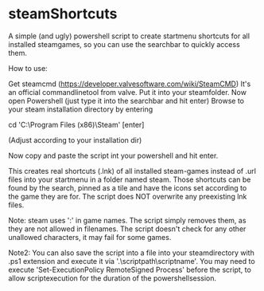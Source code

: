 # steamShortcuts

A simple (and ugly) powershell script to create startmenu shortcuts for all installed steamgames, so you can use the searchbar to quickly access them.

How to use:

Get steamcmd (https://developer.valvesoftware.com/wiki/SteamCMD) It's an official commandlinetool from valve. Put it into your steamfolder. Now open Powershell (just type it into the searchbar and hit enter) Browse to your steam installation directory by entering

cd 'C:\Program Files (x86)\Steam\' [enter]

(Adjust according to your installation dir)

Now copy and paste the script int your powershell and hit enter.

This creates real shortcuts (.lnk) of all installed steam-games instead of .url files into your startmenu in a folder named steam. Those shortcuts can be found by the search, pinned as a tile and have the icons set according to the game they are for. The script does NOT overwrite any preexisting lnk files.

Note: steam uses ':' in game names. The script simply removes them, as they are not allowed in filenames. The script doesn't check for any other unallowed characters, it may fail for some games.

Note2: You can also save the script into a file into your steamdirectory with .ps1 extension and execute it via '.\scriptpath\scriptname'. You may need to execute 'Set-ExecutionPolicy RemoteSigned Process' before the script, to allow scriptexecution for the duration of the powershellsession.
